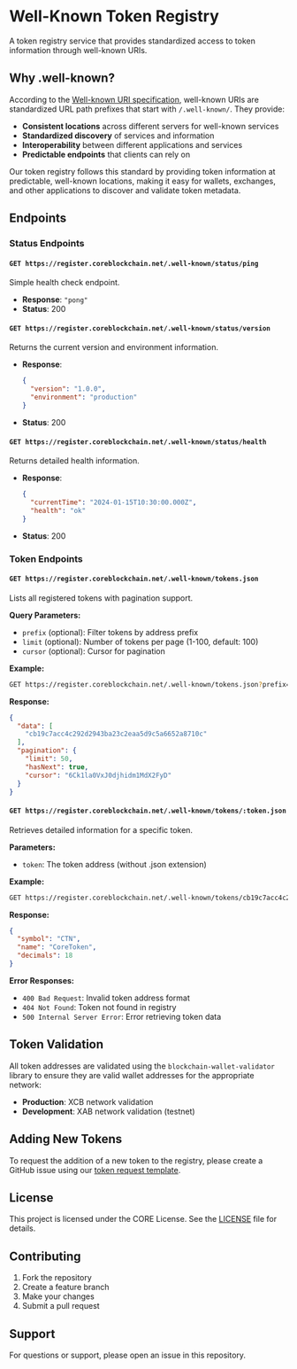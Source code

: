 # Well-Known Token Registry

A token registry service that provides standardized access to token information through well-known URIs.

## Why .well-known?

According to the [Well-known URI specification](https://en.wikipedia.org/wiki/Well-known_URI), well-known URIs are standardized URL path prefixes that start with `/.well-known/`. They provide:

- **Consistent locations** across different servers for well-known services
- **Standardized discovery** of services and information
- **Interoperability** between different applications and services
- **Predictable endpoints** that clients can rely on

Our token registry follows this standard by providing token information at predictable, well-known locations, making it easy for wallets, exchanges, and other applications to discover and validate token metadata.

## Endpoints

### Status Endpoints

#### `GET https://register.coreblockchain.net/.well-known/status/ping`

Simple health check endpoint.

- **Response**: `"pong"`
- **Status**: 200

#### `GET https://register.coreblockchain.net/.well-known/status/version`

Returns the current version and environment information.

- **Response**:

  ```json
  {
    "version": "1.0.0",
    "environment": "production"
  }
  ```

- **Status**: 200

#### `GET https://register.coreblockchain.net/.well-known/status/health`

Returns detailed health information.

- **Response**:

  ```json
  {
    "currentTime": "2024-01-15T10:30:00.000Z",
    "health": "ok"
  }
  ```

- **Status**: 200

### Token Endpoints

#### `GET https://register.coreblockchain.net/.well-known/tokens.json`

Lists all registered tokens with pagination support.

**Query Parameters:**

- `prefix` (optional): Filter tokens by address prefix
- `limit` (optional): Number of tokens per page (1-100, default: 100)
- `cursor` (optional): Cursor for pagination

**Example:**

```bash
GET https://register.coreblockchain.net/.well-known/tokens.json?prefix=cb&limit=50
```

**Response:**

```json
{
  "data": [
    "cb19c7acc4c292d2943ba23c2eaa5d9c5a6652a8710c"
  ],
  "pagination": {
    "limit": 50,
    "hasNext": true,
    "cursor": "6Ck1la0VxJ0djhidm1MdX2FyD"
  }
}
```

#### `GET https://register.coreblockchain.net/.well-known/tokens/:token.json`

Retrieves detailed information for a specific token.

**Parameters:**

- `token`: The token address (without .json extension)

**Example:**

```bash
GET https://register.coreblockchain.net/.well-known/tokens/cb19c7acc4c292d2943ba23c2eaa5d9c5a6652a8710c.json
```

**Response:**

```json
{
  "symbol": "CTN",
  "name": "CoreToken",
  "decimals": 18
}
```

**Error Responses:**

- `400 Bad Request`: Invalid token address format
- `404 Not Found`: Token not found in registry
- `500 Internal Server Error`: Error retrieving token data

## Token Validation

All token addresses are validated using the `blockchain-wallet-validator` library to ensure they are valid wallet addresses for the appropriate network:

- **Production**: XCB network validation
- **Development**: XAB network validation (testnet)

## Adding New Tokens

To request the addition of a new token to the registry, please create a GitHub issue using our [token request template](.github/ISSUE_TEMPLATE/token-request.yml).

## License

This project is licensed under the CORE License. See the [LICENSE](LICENSE) file for details.

## Contributing

1. Fork the repository
2. Create a feature branch
3. Make your changes
4. Submit a pull request

## Support

For questions or support, please open an issue in this repository.
